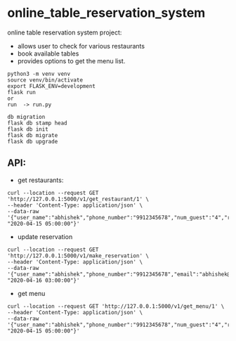 # online_table_reservation_system

online table reservation system project:
- allows user to check for various restaurants
- book available tables 
- provides options to get the menu list. 

```
python3 -m venv venv
source venv/bin/activate
export FLASK_ENV=development
flask run
or 
run  -> run.py

```
```
db migration
flask db stamp head
flask db init
flask db migrate
flask db upgrade
```

API:
---
- get restaurants:
```
curl --location --request GET 'http://127.0.0.1:5000/v1/get_restaurant/1' \
--header 'Content-Type: application/json' \
--data-raw '{"user_name":"abhishek","phone_number":"9912345678","num_guest":"4","restaurant_id":"1","reservation_datetime": "2020-04-15 05:00:00"}'
```

- update reservation
```
curl --location --request GET 'http://127.0.0.1:5000/v1/make_reservation' \
--header 'Content-Type: application/json' \
--data-raw '{"user_name":"abhishek","phone_number":"9912345678","email":"abhishek@gmail.com","num_guest":"4","restaurant_id":"1","reservation_datetime": "2020-04-16 03:00:00"}'
```


- get menu
```
curl --location --request GET 'http://127.0.0.1:5000/v1/get_menu/1' \
--header 'Content-Type: application/json' \
--data-raw '{"user_name":"abhishek","phone_number":"9912345678","num_guest":"4","restaurant_id":"1","reservation_datetime": "2020-04-15 05:00:00"}'
```